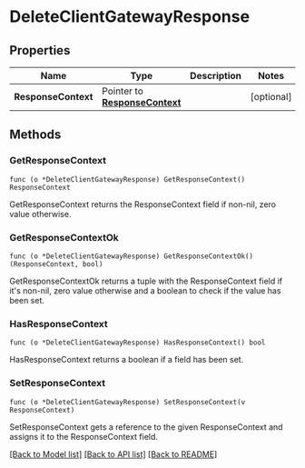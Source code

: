 # DeleteClientGatewayResponse

## Properties

Name | Type | Description | Notes
------------ | ------------- | ------------- | -------------
**ResponseContext** | Pointer to [**ResponseContext**](ResponseContext.md) |  | [optional] 

## Methods

### GetResponseContext

`func (o *DeleteClientGatewayResponse) GetResponseContext() ResponseContext`

GetResponseContext returns the ResponseContext field if non-nil, zero value otherwise.

### GetResponseContextOk

`func (o *DeleteClientGatewayResponse) GetResponseContextOk() (ResponseContext, bool)`

GetResponseContextOk returns a tuple with the ResponseContext field if it's non-nil, zero value otherwise
and a boolean to check if the value has been set.

### HasResponseContext

`func (o *DeleteClientGatewayResponse) HasResponseContext() bool`

HasResponseContext returns a boolean if a field has been set.

### SetResponseContext

`func (o *DeleteClientGatewayResponse) SetResponseContext(v ResponseContext)`

SetResponseContext gets a reference to the given ResponseContext and assigns it to the ResponseContext field.


[[Back to Model list]](../README.md#documentation-for-models) [[Back to API list]](../README.md#documentation-for-api-endpoints) [[Back to README]](../README.md)


